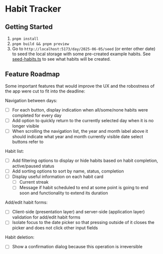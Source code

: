 # Habit Tracker

## Getting Started

1. `pnpm install`
1. `pnpm build && pnpm preview`
1. Go to `http://localhost:5173/day/2025-06-05/seed` (or enter other date) to seed the local storage with some pre-created example habits. See [seed-habits.ts](./src/app/seed-habits.ts) to see what habits will be created.

## Feature Roadmap

Some important features that would improve the UX and the robostness of the app were cut to fit into the deadline:

Navigation between days:

- [ ] For each button, display indication when all/some/none habits were completed for every day
- [ ] Add option to quickly return to the currently selected day when it is no longer visible
- [ ] When scrolling the navigation list, the year and month label above it should indicate what year and month currently visible date select buttons refer to

Habit list:

- [ ] Add filtering options to display or hide habits based on habit completion, active/paused status
- [ ] Add sorting options to sort by name, status, completion
- [ ] Display useful information on each habit card
  - [ ] Current streak
  - [ ] Message if habit scheduled to end at some point is going to end soon and functionality to extend its duration

Add/edit habit forms:

- [ ] Client-side (presentation layer) and server-side (application layer) validation for add/edit habit forms
- [ ] Isolate focus to the date picker so that pressing outside of it closes the picker and does not click other input fields

Habit deletion:

- [ ] Show a confirmation dialog because this operation is irreversible
